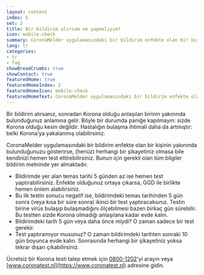 ```yaml
---
layout: content
index: 5
set: 2
title: Bir bildirim alırsam ne yapmalıyım?
icon: mobile-check
summary: CoronaMelder uygulamasındaki bir bildirim enfekte olan bir kişinin yakınında bulunduğunuzu gösterirse, (henüz) herhangi bir şikayetiniz olmasa bile kendinizi hemen test ettirebilirsiniz.
lang: tr
categories:
- tr
- faq
showBreadCrumbs: true
showContact: true
featuredHome: true
featuredHomeIndex: 2
featuredHomeIcon: mobile-check
featuredHomeText: CoronaMelder uygulamasındaki bir bildirim enfekte olan bir kişinin yakınında bulunduğunuzu gösterirse, (henüz) herhangi bir şikayetiniz olmasa bile kendinizi hemen test ettirebilirsiniz.
---
```

Bir bildirim alırsanız, sonradan Korona olduğu anlaşılan birinin yakınında bulunduğunuz anlamına gelir. Böyle bir durumda paniğe kapılmayın: sizde Korona olduğu kesin değildir. Hastalığın bulaşma ihtimali daha da artmıştır: belki Korona’ya yakalanmış olabilirsiniz. 

CoronaMelder uygulamasındaki bir bildirim enfekte olan bir kişinin yakınında bulunduğunuzu gösterirse, (henüz) herhangi bir şikayetiniz olmasa bile kendinizi hemen test ettirebilirsiniz. Bunun için gerekli olan tüm bilgiler bildirim metninde yer almaktadır. 

- Bildirimde yer alan temas tarihi 5 günden az ise hemen test yaptırabilirsiniz. Enfekte olduğunuz ortaya çıkarsa, GGD ile birlikte hemen önlem alabilirsiniz. 
- Bu ilk testin sonucu negatif ise, bildirimdeki temas tarihinden 5 gün sonra (veya kısa bir süre sonra) ikinci bir test yaptıracaksınız. Testin birine virüs bulaşıp bulaşmadığını ölçebilmesi bazen birkaç gün sürebilir. Bu testten sizde Korona olmadığı anlaşılana kadar evde kalın. 
- Bildirimdeki tarih 5 gün veya daha önce miydi? O zaman sadece bir test gerekir. 
- Test yaptıramıyor musunuz? O zaman bildirimdeki tarihten sonraki 10 gün boyunca evde kalın. Sonrasında herhangi bir şikayetiniz yoksa tekrar dışarı çıkabilirsiniz. 

Ücretsiz bir Korona testi talep etmek için [0800-1202](tel:+318001202)'yi arayın veya [www.coronatest.nl](https://www.coronatest.nl) adresine gidin.
